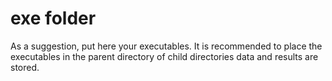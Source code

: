 # exe folder
As a suggestion, put here your executables. It is recommended to place the executables in the parent directory of child directories data and results are stored.